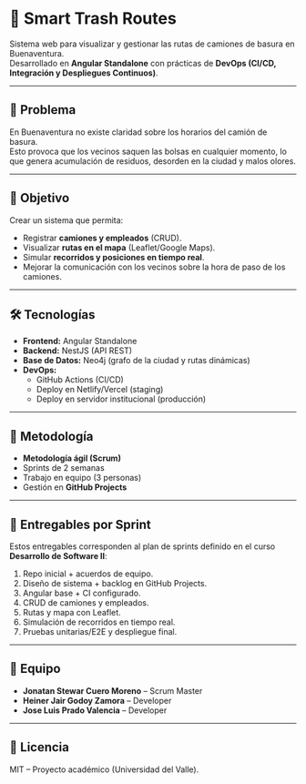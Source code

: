# 🚛 Smart Trash Routes
Sistema web para visualizar y gestionar las rutas de camiones de basura en Buenaventura.  
Desarrollado en **Angular Standalone** con prácticas de **DevOps (CI/CD, Integración y Despliegues Continuos)**.  

---

## 📌 Problema
En Buenaventura no existe claridad sobre los horarios del camión de basura.  
Esto provoca que los vecinos saquen las bolsas en cualquier momento, lo que genera acumulación de residuos, desorden en la ciudad y malos olores.  

---

## 🎯 Objetivo
Crear un sistema que permita:  
- Registrar **camiones y empleados** (CRUD).  
- Visualizar **rutas en el mapa** (Leaflet/Google Maps).  
- Simular **recorridos y posiciones en tiempo real**.  
- Mejorar la comunicación con los vecinos sobre la hora de paso de los camiones.  

---

## 🛠️ Tecnologías
- **Frontend:** Angular Standalone  
- **Backend:** NestJS (API REST)  
- **Base de Datos:** Neo4j (grafo de la ciudad y rutas dinámicas)  
- **DevOps:**  
  - GitHub Actions (CI/CD)  
  - Deploy en Netlify/Vercel (staging)  
  - Deploy en servidor institucional (producción)  

---

## 📅 Metodología
- **Metodología ágil (Scrum)**  
- Sprints de 2 semanas  
- Trabajo en equipo (3 personas)  
- Gestión en **GitHub Projects**  

---

## 🚀 Entregables por Sprint
Estos entregables corresponden al plan de sprints definido en el curso **Desarrollo de Software II**:  

1. Repo inicial + acuerdos de equipo.  
2. Diseño de sistema + backlog en GitHub Projects.  
3. Angular base + CI configurado.  
4. CRUD de camiones y empleados.  
5. Rutas y mapa con Leaflet.  
6. Simulación de recorridos en tiempo real.  
7. Pruebas unitarias/E2E y despliegue final.  

---

## 👥 Equipo
- **Jonatan Stewar Cuero Moreno** – Scrum Master  
- **Heiner Jair Godoy Zamora** – Developer  
- **Jose Luis Prado Valencia** – Developer  

---

## 📄 Licencia
MIT – Proyecto académico (Universidad del Valle).
